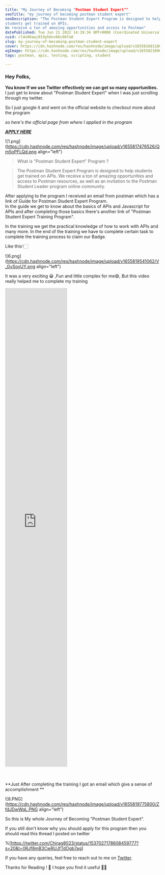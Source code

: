 ```yaml
---
title: "My Journey of Becoming "Postman Student Expert""
seoTitle: "my journey of becoming postman student expert"
seoDescription: "The Postman Student Expert Program is designed to help 
students get trained on APIs.
We receive a ton of amazing opportunities and access to Postman"
datePublished: Tue Jun 21 2022 14:19:34 GMT+0000 (Coordinated Universal Time)
cuid: cl4o96awj019yhbnv66c66fa0
slug: my-journey-of-becoming-postman-student-expert
cover: https://cdn.hashnode.com/res/hashnode/image/upload/v1655816811806/aAWMmzxQj.png
ogImage: https://cdn.hashnode.com/res/hashnode/image/upload/v1655821096569/T5ad_OH6Z.png
tags: postman, apis, testing, scripting, student

---
```


### **Hey Folks**,

**You know If we use Twitter effectively we can get so many opportunities.** <br>
 I just get to know about 
"Postman Student Expert" when I was just scrolling through my twitter.

So I just google it and went on the official website to checkout more about the program

*so here's the official page from where I applied in the program*<br>

[***APPLY HERE***](https://www.postman.com/company/student-program/#student-expert-program)

![1.png](https://cdn.hashnode.com/res/hashnode/image/upload/v1655817476526/Qm5oPFLQd.png align="left")



> What is "Postman Student Expert" Program ?

> The Postman Student Expert Program is designed to help 
students get trained on APIs.
We receive a ton of amazing opportunities and access to Postman resources,
as well as an invitation to the Postman Student Leader program online community.



After applying to the program I received an email from postman which has a link of Guide for Postman Student Expert Program.<br>
In the guide we get to know about the basics of APIs and Javascript for APIs and after completing those basics there's another link of "Postman Student Expert Training Program".<br>

 
In the training we get the practical knowledge of how to work with APIs and many more. In the end of the training we have to complete certain task to complete the training process to claim our Badge.

Like this👇🏻


![6.png](https://cdn.hashnode.com/res/hashnode/image/upload/v1655819541062/V_GvSovUY.png align="left")


It was a very exciting 😀 ,Fun and little complex for me😅,
But this video really helped me to complete my training
<iframe width=40% height=40% src="https://www.youtube.com/embed/wBTGqsTn94M" title="YouTube video player" frameborder="0" allow="accelerometer; autoplay; clipboard-write; encrypted-media; gyroscope; picture-in-picture" allowfullscreen></iframe>

<br><br>**Just After completing the training I got an email which give a sense of accomplishment **


![8.PNG](https://cdn.hashnode.com/res/hashnode/image/upload/v1655819775800/ZfdJDwWqL.PNG align="left")



So this is My whole Journey of Becoming "Postman Student Expert".


If you still don't know why you should apply for this program then you should read this thread I posted on twitter

%[https://twitter.com/Chirag8023/status/1537027178608459777?s=20&t=0RJf8mB3CwRUJfTdOgb7ag]
<br>

If you have any queries, feel free to reach out to me on [Twitter](https://twitter.com/Chirag8023).

Thanks for Reading ! 🙂 I hope you find it useful ✌🏻

